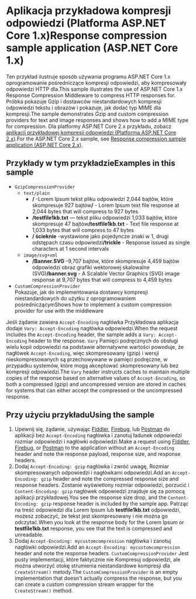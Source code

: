 # <a name="response-compression-sample-application-aspnet-core-1x"></a><span data-ttu-id="f610a-101">Aplikacja przykładowa kompresji odpowiedzi (Platforma ASP.NET Core 1.x)</span><span class="sxs-lookup"><span data-stu-id="f610a-101">Response compression sample application (ASP.NET Core 1.x)</span></span>

<span data-ttu-id="f610a-102">Ten przykład ilustruje sposób używania programu ASP.NET Core 1.x oprogramowanie pośredniczące kompresji odpowiedzi, aby kompresowały odpowiedzi HTTP dla.</span><span class="sxs-lookup"><span data-stu-id="f610a-102">This sample illustrates the use of ASP.NET Core 1.x Response Compression Middleware to compress HTTP responses for.</span></span> <span data-ttu-id="f610a-103">Próbka pokazuje Gzip i dostawców niestandardowych kompresji odpowiedzi tekstu i obrazów i pokazuje, jak dodać typ MIME dla kompresji.</span><span class="sxs-lookup"><span data-stu-id="f610a-103">The sample demonstrates Gzip and custom compression providers for text and image responses and shows how to add a MIME type for compression.</span></span> <span data-ttu-id="f610a-104">Dla platformy ASP.NET Core 2.x przykładu, zobacz [aplikacji przykładowej kompresji odpowiedzi (Platforma ASP.NET Core 2.x)](https://github.com/aspnet/AspNetCore.Docs/tree/master/aspnetcore/performance/response-compression/samples/2.x).</span><span class="sxs-lookup"><span data-stu-id="f610a-104">For the ASP.NET Core 2.x sample, see [Response compression sample application (ASP.NET Core 2.x)](https://github.com/aspnet/AspNetCore.Docs/tree/master/aspnetcore/performance/response-compression/samples/2.x).</span></span>

## <a name="examples-in-this-sample"></a><span data-ttu-id="f610a-105">Przykłady w tym przykładzie</span><span class="sxs-lookup"><span data-stu-id="f610a-105">Examples in this sample</span></span>

* `GzipCompressionProvider`
  * `text/plain`
    * <span data-ttu-id="f610a-106">**/** -Lorem Ipsum tekst pliku odpowiedzi 2,044 bajtów, które skompresuje 927 bajtów</span><span class="sxs-lookup"><span data-stu-id="f610a-106">**/** - Lorem Ipsum text file response at 2,044 bytes that will compress to 927 bytes</span></span>
    * <span data-ttu-id="f610a-107">**/testfile1kb.txt** — tekst pliku odpowiedzi 1,033 bajtów, które skompresuje 47 bajtów</span><span class="sxs-lookup"><span data-stu-id="f610a-107">**/testfile1kb.txt** - Text file response at 1,033 bytes that will compress to 47 bytes</span></span>
    * <span data-ttu-id="f610a-108">**/ ścieknie** -wystawione jako pojedyncze znaki w 1, drugi odstępach czasu odpowiedzi</span><span class="sxs-lookup"><span data-stu-id="f610a-108">**/trickle** - Response issued as single characters at 1 second intervals</span></span>
  * `image/svg+xml`
    * <span data-ttu-id="f610a-109">**/Banner.SVG** -9,707 bajtów, które skompresuje 4,459 bajtów odpowiedzi obraz grafiki wektorowej skalowalne (SVG)</span><span class="sxs-lookup"><span data-stu-id="f610a-109">**/banner.svg** - A Scalable Vector Graphics (SVG) image response at 9,707 bytes that will compress to 4,459 bytes</span></span>
* `CustomCompressionProvider`<br><span data-ttu-id="f610a-110">Pokazuje, jak do implementowania dostawcy kompresji niestandardowych do użytku z oprogramowaniem pośredniczącym</span><span class="sxs-lookup"><span data-stu-id="f610a-110">Shows how to implement a custom compression provider for use with the middleware</span></span>

<span data-ttu-id="f610a-111">Jeśli żądanie zawiera `Accept-Encoding` nagłówka Przykładowa aplikacja dodaje `Vary: Accept-Encoding` nagłówka odpowiedzi.</span><span class="sxs-lookup"><span data-stu-id="f610a-111">When the request includes the `Accept-Encoding` header, the sample adds a `Vary: Accept-Encoding` header to the response.</span></span> <span data-ttu-id="f610a-112">`Vary` Pamięci podręcznych do obsługi wielu kopii odpowiedzi na podstawie alternatywne wartości powoduje, że nagłówek `Accept-Encoding`, więc skompresowany (gzip) i wersji nieskompresowanych są przechowywane w pamięci podręczne, w przypadku systemów, które mogą akceptować skompresowany lub bez kompresji odpowiedzi.</span><span class="sxs-lookup"><span data-stu-id="f610a-112">The `Vary` header instructs caches to maintain multiple copies of the response based on alternative values of `Accept-Encoding`, so both a compressed (gzip) and uncompressed version are stored in caches for systems that can either accept the compressed or the uncompressed response.</span></span>

## <a name="using-the-sample"></a><span data-ttu-id="f610a-113">Przy użyciu przykładu</span><span class="sxs-lookup"><span data-stu-id="f610a-113">Using the sample</span></span>

1. <span data-ttu-id="f610a-114">Upewnij się, żądanie, używając [Fiddler](https://www.telerik.com/fiddler), [Firebug](https://getfirebug.com/), lub [Postman](https://www.getpostman.com/) do aplikacji bez `Accept-Encoding` nagłówka i zanotuj ładunek odpowiedzi rozmiar odpowiedzi i nagłówki odpowiedzi.</span><span class="sxs-lookup"><span data-stu-id="f610a-114">Make a request using [Fiddler](https://www.telerik.com/fiddler), [Firebug](https://getfirebug.com/), or [Postman](https://www.getpostman.com/) to the application without an `Accept-Encoding` header and note the response payload, response size, and response headers.</span></span>
1. <span data-ttu-id="f610a-115">Dodaj `Accept-Encoding: gzip` nagłówka i zwróć uwagę, Rozmiar skompresowanych odpowiedzi i nagłówkami odpowiedzi.</span><span class="sxs-lookup"><span data-stu-id="f610a-115">Add an `Accept-Encoding: gzip` header and note the compressed response size and response headers.</span></span> <span data-ttu-id="f610a-116">Zostanie wyświetlony rozmiar odpowiedzi, porzucić i `Content-Encoding: gzip` nagłówek odpowiedzi znajduje się za pomocą aplikacji przykładowej.</span><span class="sxs-lookup"><span data-stu-id="f610a-116">You see the response size drop, and the `Content-Encoding: gzip` response header is included by the sample app.</span></span> <span data-ttu-id="f610a-117">Patrząc na treść odpowiedzi dla Lorem Ipsum lub **testfile1kb.txt** odpowiedzi, możesz zobaczyć, że tekst jest skompresowany i nie można go odczytać.</span><span class="sxs-lookup"><span data-stu-id="f610a-117">When you look at the response body for the Lorem Ipsum or **testfile1kb.txt** response, you see that the text is compressed and unreadable.</span></span>
1. <span data-ttu-id="f610a-118">Dodaj `Accept-Encoding: mycustomcompression` nagłówka i zanotuj nagłówki odpowiedzi.</span><span class="sxs-lookup"><span data-stu-id="f610a-118">Add an `Accept-Encoding: mycustomcompression` header and note the response headers.</span></span> <span data-ttu-id="f610a-119">`CustomCompressionProvider` Jest pusty implementacji, które faktycznie nie Kompresuj odpowiedzi, ale można utworzyć otokę strumienia niestandardowe kompresji dla `CreateStream()` metody.</span><span class="sxs-lookup"><span data-stu-id="f610a-119">The `CustomCompressionProvider` is an empty implementation that doesn't actually compress the response, but you can create a custom compression stream wrapper for the `CreateStream()` method.</span></span>
